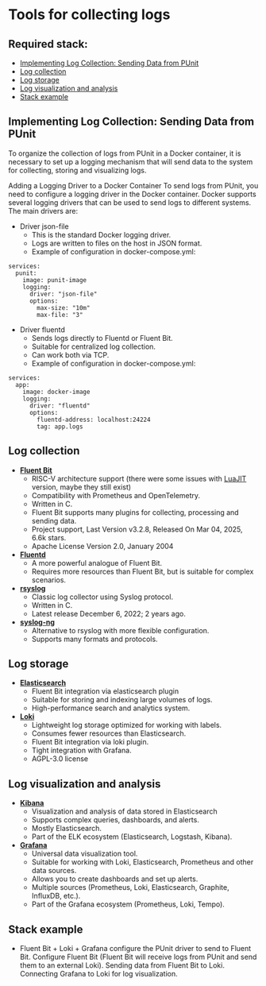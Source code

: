 # Tools for collecting logs

## Required stack:
  - [Implementing Log Collection: Sending Data from PUnit](#implementing-log-collection-sending-data-from-punit)
  - [Log collection](#log-collection)
  - [Log storage](#log-storage)
  - [Log visualization and analysis](#log-visualization-and-analysis)
  - [Stack example](#stack-example)

## Implementing Log Collection: Sending Data from PUnit

To organize the collection of logs from PUnit in a Docker container, it is necessary to set up a logging mechanism that will send data to the system for collecting, storing and visualizing logs.

Adding a Logging Driver to a Docker Container
To send logs from PUnit, you need to configure a logging driver in the Docker container. Docker supports several logging drivers that can be used to send logs to different systems. The main drivers are:
- Driver json-file
  - This is the standard Docker logging driver.
  - Logs are written to files on the host in JSON format.
  - Example of configuration in docker-compose.yml:
```
services:
  punit:
    image: punit-image
    logging:
      driver: "json-file"
      options:
        max-size: "10m"
        max-file: "3"
```
- Driver fluentd
  - Sends logs directly to Fluentd or Fluent Bit.
  - Suitable for centralized log collection.
  - Can work both via TCP.
  - Example of configuration in docker-compose.yml:
```
services:
  app:
    image: docker-image
    logging:
      driver: "fluentd"
      options:
        fluentd-address: localhost:24224
        tag: app.logs
```

## Log collection
- **[Fluent Bit](https://github.com/fluent/fluent-bit/releases)**
    * RISC-V architecture support (there were some issues with [LuaJIT](https://chronosphere.io/learn/fluent-bit-risc-v/) version, maybe they still exist)
    * Compatibility with Prometheus and OpenTelemetry.
    * Written in C.
    * Fluent Bit supports many plugins for collecting, processing and sending data.
    * Project support, Last Version v3.2.8, Released On Mar 04, 2025, 6.6k stars.
    * Apache License Version 2.0, January 2004
- **[Fluentd](https://github.com/fluent/fluentd)**
    * A more powerful analogue of Fluent Bit.
    * Requires more resources than Fluent Bit, but is suitable for complex scenarios.
- **[rsyslog](https://github.com/rsyslog/rsyslog.git)**
    * Classic log collector using Syslog protocol.
    * Written in C.
    * Latest release December 6, 2022; 2 years ago.
- **[syslog-ng](https://github.com/syslog-ng/syslog-ng)**
    * Alternative to rsyslog with more flexible configuration.
    * Supports many formats and protocols.

## Log storage
- **[Elasticsearch](https://github.com/elastic/elasticsearch)**
    * Fluent Bit integration via elasticsearch plugin
    * Suitable for storing and indexing large volumes of logs.
    * High-performance search and analytics system.
- **[Loki](https://github.com/grafana/loki)**
    * Lightweight log storage optimized for working with labels.
    * Consumes fewer resources than Elasticsearch.
    * Fluent Bit integration via loki plugin.
    * Tight integration with Grafana.
    * AGPL-3.0 license
## Log visualization and analysis
- **[Kibana](https://github.com/elastic/kibana)**
    * Visualization and analysis of data stored in Elasticsearch
    * Supports complex queries, dashboards, and alerts.
    * Mostly Elasticsearch.
    * Part of the ELK ecosystem (Elasticsearch, Logstash, Kibana).
- **[Grafana](https://github.com/grafana/grafana)**
    * Universal data visualization tool.
    * Suitable for working with Loki, Elasticsearch, Prometheus and other data sources.
    * Allows you to create dashboards and set up alerts.
    * Multiple sources (Prometheus, Loki, Elasticsearch, Graphite, InfluxDB, etc.).
    * Part of the Grafana ecosystem (Prometheus, Loki, Tempo).


## Stack example
- Fluent Bit + Loki + Grafana
  configure the PUnit driver to send to Fluent Bit. Configure Fluent Bit (Fluent Bit will receive logs from PUnit and send them to an external Loki). Sending data from Fluent Bit to Loki. Connecting Grafana to Loki for log visualization.